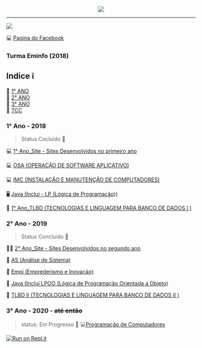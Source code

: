 
<p align="center"><img src="https://user-images.githubusercontent.com/47475949/83263593-40591380-a195-11ea-8183-d2090e8f8888.jpg"/><hr><img src = "https://user-images.githubusercontent.com/47475949/83267211-43a2ce00-a19a-11ea-8dd7-ec35aa38203b.jpeg"/></p>

:computer: [Pagina do Facebook](https://www.facebook.com/etec.pedroferreiraalves.1) 

### Turma Eminfo (2018)

## Indice  ℹ
:stars: [1° ANO](#1-ano---2018)<br>
:stars: [2° ANO](#2-ano---2019)<br>
:stars: [3° ANO](#3-ano---2020---até-então)<br>
:stars: [TCC](https://github.com/Ruh-Marcondes/TCC)<br> 

###  1° Ano - 2018

> Status Cocluido :battery:

:computer: [1° Ano_Site - Sites Desenvolvidos no primeiro ano](https://github.com/Ruh-Marcondes/Etec/tree/master/1°%20Ano_Site)

:computer: [OSA (OPERAÇÃO DE SOFTWARE APLICATIVO)](https://github.com/Ruh-Marcondes/Etec/tree/master/OSA)

:computer: [IMC (INSTALAÇÃO E MANUTENÇÃO DE COMPUTADORES)](https://github.com/Ruh-Marcondes/Etec/tree/master/IMC)

:desktop_computer: [Java (Inclui - LP (Lógica de Programação))](https://github.com/Ruh-Marcondes/Etec/tree/master/Java/Primeirão)

:floppy_disk:	[1° Ano_TLBD (TECNOLOGIAS E LINGUAGEM PARA BANCO DE DADOS I )](https://github.com/Ruh-Marcondes/Etec/tree/master/1°%20Ano_TLBD)

### 2° Ano - 2019

> Status Concluido :battery:

👩‍💻 [2° Ano_Site - Sites Desenvolvidos no segundo ano](https://github.com/Ruh-Marcondes/Etec/tree/master/2°Ano_Site)

🌟 [AS (Análise de Sistema)](https://github.com/Ruh-Marcondes/Etec/tree/master/AS)

🔅 [Empi (Emprederismo e Inovação)](https://github.com/Ruh-Marcondes/Etec/tree/master/Empi)

🎡 [Java (Inclui LPOO (Lógica de Programação Orientada a Objeto)](https://github.com/Ruh-Marcondes/Etec/tree/master/Java/Segundão)

🎇 [TLBD II (TECNOLOGIAS E LINGUAGEM PARA BANCO DE DADOS II )](https://github.com/Ruh-Marcondes/Etec/tree/master/TLBD%20II)

### 3° Ano - 2020 - ~~até então~~ 
> status: Em Progresso :electric_plug:
💻[Programação de Computadores]()


[![Run on Repl.it](https://repl.it/badge/github/Ruh-Marcondes/Etec)](https://repl.it/github/Ruh-Marcondes/Etec)